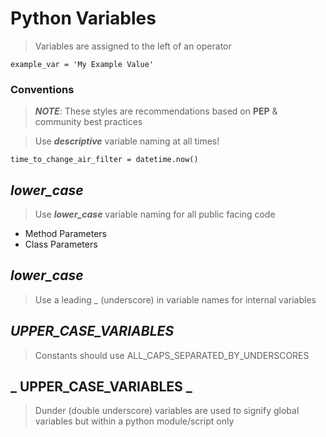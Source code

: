 # Python Variables

> Variables are assigned to the left of an operator

    example_var = 'My Example Value'

### Conventions

> _**NOTE**_: These styles are recommendations based on **PEP** & community best practices

> Use _**descriptive**_ variable naming at all times!

    time_to_change_air_filter = datetime.now()

## **_lower_case_**

> Use _**lower_case**_ variable naming for all public facing code

 - Method Parameters
 - Class Parameters

## **_lower_case_**

> Use a leading _ (underscore) in variable names for internal variables

## **_UPPER_CASE_VARIABLES_**

> Constants should use ALL_CAPS_SEPARATED_BY_UNDERSCORES

## **_ __UPPER_CASE_VARIABLES__ _**

> Dunder (double underscore) variables are used to signify global variables but within a python module/script only